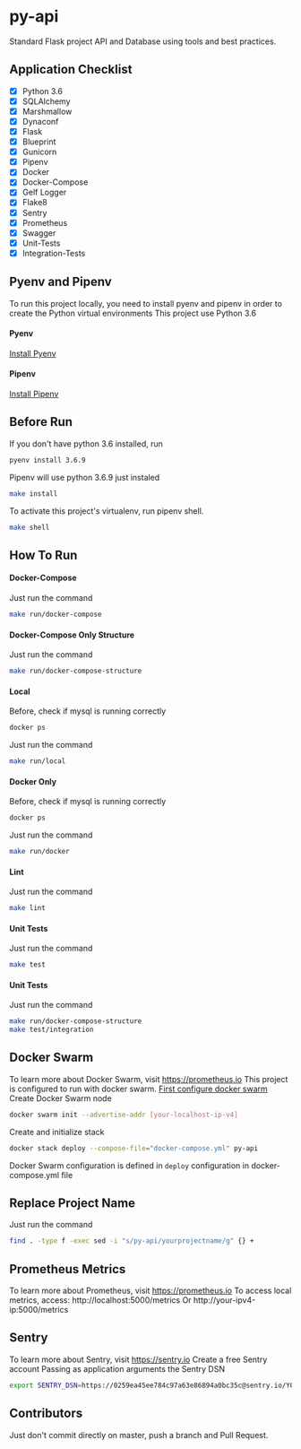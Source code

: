 # py-api
Standard Flask project API and Database using tools and best practices.


## Application Checklist

- [x] Python 3.6
- [x] SQLAlchemy
- [x] Marshmallow
- [x] Dynaconf
- [x] Flask
- [x] Blueprint
- [x] Gunicorn
- [x] Pipenv
- [x] Docker
- [x] Docker-Compose
- [x] Gelf Logger
- [x] Flake8
- [x] Sentry
- [x] Prometheus
- [x] Swagger
- [x] Unit-Tests
- [x] Integration-Tests

## Pyenv and Pipenv
To run this project locally, you need to install pyenv and pipenv in order to create the Python virtual environments
This project use Python 3.6

#### Pyenv
[Install Pyenv](https://github.com/pyenv/pyenv)

#### Pipenv
[Install Pipenv](https://github.com/pypa/pipenv)

## Before Run
If you don't have python 3.6 installed, run
```bash
pyenv install 3.6.9
```

Pipenv will use python 3.6.9 just instaled
```bash
make install
```

To activate this project's virtualenv, run pipenv shell.
```bash
make shell
```

## How To Run
#### Docker-Compose
Just run the command
```bash
make run/docker-compose
```

#### Docker-Compose Only Structure
Just run the command
```bash
make run/docker-compose-structure
```

#### Local
Before, check if mysql is running correctly
```bash
docker ps
```

Just run the command
```bash
make run/local
```

#### Docker Only
Before, check if mysql is running correctly
```bash
docker ps
```

Just run the command
```bash
make run/docker
```

#### Lint
Just run the command
```bash
make lint
```

#### Unit Tests
Just run the command
```bash
make test
```

#### Unit Tests
Just run the command
```bash
make run/docker-compose-structure
make test/integration
```

## Docker Swarm
To learn more about Docker Swarm, visit https://prometheus.io
This project is configured to run with docker swarm. [First configure docker swarm](https://www.dataquest.io/blog/install-and-configure-docker-swarm-on-ubuntu)
Create Docker Swarm node
```bash
docker swarm init --advertise-addr [your-localhost-ip-v4]
```

Create and initialize stack
```bash
docker stack deploy --compose-file="docker-compose.yml" py-api
```

Docker Swarm configuration is defined in `deploy` configuration in docker-compose.yml file

## Replace Project Name
Just run the command
```bash
find . -type f -exec sed -i "s/py-api/yourprojectname/g" {} +
```

## Prometheus Metrics
To learn more about Prometheus, visit https://prometheus.io
To access local metrics, access:
http://localhost:5000/metrics
Or
http://your-ipv4-ip:5000/metrics


## Sentry
To learn more about Sentry, visit https://sentry.io
Create a free Sentry account
Passing as application arguments the Sentry DSN
```bash
export SENTRY_DSN=https://0259ea45ee784c97a63e86894a0bc35c@sentry.io/YOUR-PROJECT-NUMBER
```

## Contributors
Just don't commit directly on master, push a branch and Pull Request.